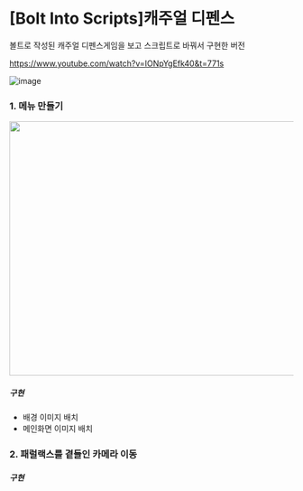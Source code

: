 # [Bolt Into Scripts]캐주얼 디펜스
볼트로 작성된 캐주얼 디펜스게임을 보고 스크립트로 바꿔서 구현한 버전

https://www.youtube.com/watch?v=IONpYgEfk40&t=771s

![image](https://user-images.githubusercontent.com/50513500/162796730-d277c894-c6d3-4591-9749-b079ca5ae5e1.png)

### 1. 메뉴 만들기
<img src="https://user-images.githubusercontent.com/50513500/162795622-7b348f99-d12b-4cc6-9d0f-87da95990fb8.PNG"  width="950" height="450"/>

##### 구현
* 배경 이미지 배치
* 메인화면 이미지 배치

### 2. 패럴랙스를 곁들인 카메라 이동

##### 구현
